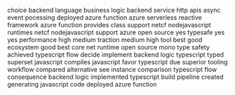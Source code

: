 choice backend language business logic backend service http apis async event pocessing deployed azure function azure serverless reactive framework azure function provides class support netcf nodejavascript runtimes netcf nodejavascript support azure open source yes typesafe yes yes performance high medium traction medium high tool best good ecosystem good best core net runtime open source mono type safety achieved typescript flow decide implement backend logic typescript typed superset javascript compiles javascript favor typescript due superior tooling workflow compared alternative see instance comparison typescript flow consequence backend logic implemented typescript build pipeline created generating javascript code deployed azure function